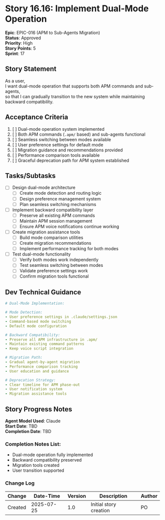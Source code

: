 # Story 16.16: Implement Dual-Mode Operation

**Epic**: EPIC-016 (APM to Sub-Agents Migration)  
**Status**: Approved  
**Priority**: High  
**Story Points**: 5  
**Sprint**: 17  

## Story Statement

As a user,  
I want dual-mode operation that supports both APM commands and sub-agents,  
so that I can gradually transition to the new system while maintaining backward compatibility.

## Acceptance Criteria

1. [ ] Dual-mode operation system implemented
2. [ ] Both APM commands (`.apm/` based) and sub-agents functional
3. [ ] Seamless switching between modes available
4. [ ] User preference settings for default mode
5. [ ] Migration guidance and recommendations provided
6. [ ] Performance comparison tools available
7. [ ] Graceful deprecation path for APM system established

## Tasks/Subtasks

- [ ] Design dual-mode architecture
  - [ ] Create mode detection and routing logic
  - [ ] Design preference management system
  - [ ] Plan seamless switching mechanisms
  
- [ ] Implement backward compatibility layer
  - [ ] Preserve all existing APM commands
  - [ ] Maintain APM session management
  - [ ] Ensure APM voice notifications continue working
  
- [ ] Create migration assistance tools
  - [ ] Build mode comparison utilities
  - [ ] Create migration recommendations
  - [ ] Implement performance tracking for both modes
  
- [ ] Test dual-mode functionality
  - [ ] Verify both modes work independently
  - [ ] Test seamless switching between modes
  - [ ] Validate preference settings work
  - [ ] Confirm migration tools functional

## Dev Technical Guidance

```yaml
# Dual-Mode Implementation:

# Mode Detection:
- User preference settings in .claude/settings.json
- Command-based mode switching
- Default mode configuration

# Backward Compatibility:
- Preserve all APM infrastructure in .apm/
- Maintain existing command patterns
- Keep voice script integration

# Migration Path:
- Gradual agent-by-agent migration
- Performance comparison tracking
- User education and guidance

# Deprecation Strategy:
- Clear timeline for APM phase-out
- User notification system
- Migration assistance tools
```

## Story Progress Notes

**Agent Model Used**: Claude  
**Start Date**: TBD  
**Completion Date**: TBD  

### Completion Notes List:
- Dual-mode operation fully implemented
- Backward compatibility preserved
- Migration tools created
- User transition supported

### Change Log

| Change | Date-Time | Version | Description | Author |
|--------|-----------|---------|-------------|---------|
| Created | 2025-07-25 | 1.0 | Initial story creation | PO |